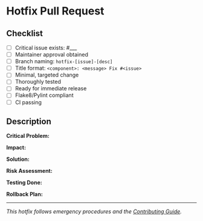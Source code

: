 # Hotfix Pull Request

## Checklist
- [ ] Critical issue exists: #___
- [ ] Maintainer approval obtained
- [ ] Branch naming: `hotfix-[issue]-[desc]`
- [ ] Title format: `<component>: <message> Fix #<issue>`
- [ ] Minimal, targeted change
- [ ] Thoroughly tested
- [ ] Ready for immediate release
- [ ] Flake8/Pylint compliant
- [ ] CI passing

## Description

**Critical Problem:**
<!-- What critical issue does this address? -->

**Impact:**
<!-- What systems/users are affected? -->

**Solution:**
<!-- Minimal fix applied -->

**Risk Assessment:**
<!-- Why is this safe to deploy immediately? -->

**Testing Done:**
<!-- Comprehensive testing performed -->

**Rollback Plan:**
<!-- How to revert if needed -->

---

*This hotfix follows emergency procedures and the [Contributing Guide](https://rucio.cern.ch/documentation/contributing/).*